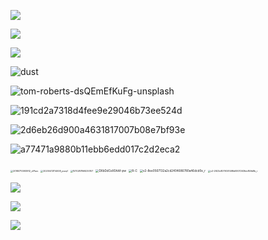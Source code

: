 ![](https://cdn.jsdelivr.net/gh/sxfinn/CDN/img/202212021650110.png)





![](https://cdn.jsdelivr.net/gh/sxfinn/CDN/img/202212021651708.jpeg)



![](https://cdn.jsdelivr.net/gh/sxfinn/CDN/img/202212021651537.jpeg)

![dust](https://cdn.jsdelivr.net/gh/sxfinn/CDN/img/202212021651207.jpeg)

![tom-roberts-dsQEmEfKuFg-unsplash](https://cdn.jsdelivr.net/gh/sxfinn/CDN/img/202212021652986.jpeg)

![191cd2a7318d4fee9e29046b73ee524d](https://cdn.jsdelivr.net/gh/sxfinn/CDN/img/202212021653493.jpeg)

![2d6eb26d900a4631817007b08e7bf93e](https://cdn.jsdelivr.net/gh/sxfinn/CDN/img/202212021710507.jpeg)

![a77471a9880b11ebb6edd017c2d2eca2](https://cdn.jsdelivr.net/gh/sxfinn/CDN/img/202212021653898.jpeg)





<img src="https://cdn.jsdelivr.net/gh/sxfinn/CDN/img/202212021653875.jpeg" alt="20180710093912_uFAws" style="zoom:25%;" />





<img src="https://cdn.jsdelivr.net/gh/sxfinn/CDN/img/202212021653959.jpeg" alt="20200413114008_psoqf" style="zoom:25%;" />





<img src="https://cdn.jsdelivr.net/gh/sxfinn/CDN/img/202212021654219.jpeg" alt="1570287869230107" style="zoom:25%;" />



<img src="https://cdn.jsdelivr.net/gh/sxfinn/CDN/img/202212021654583.jpeg" alt="DXbDdCeX0AAf-pw" style="zoom:33%;" />



<img src="https://cdn.jsdelivr.net/gh/sxfinn/CDN/img/202212021654074.jpeg" alt="R-C" style="zoom:33%;" />



<img src="https://cdn.jsdelivr.net/gh/sxfinn/CDN/img/202212021654245.jpeg" alt="v2-8ee0567132a2cd2404686780a46dcd0e_r" style="zoom:33%;" />



<img src="https://cdn.jsdelivr.net/gh/sxfinn/CDN/img/202212021654591.jpeg" alt="v2-2923c8079001498d9307263fdc859d9b_r" style="zoom: 25%;" />

![](https://cdn.jsdelivr.net/gh/sxfinn/CDN/img/202212021655715.jpeg)



![](https://cdn.jsdelivr.net/gh/sxfinn/CDN/img/202212021655234.jpeg)



![](https://cdn.jsdelivr.net/gh/sxfinn/CDN/img/202212021656297.gif)
